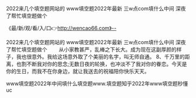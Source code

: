 2022来几个填空题网站的
www填空题2022年最新
三w点com填什么中间
深夜了帮忙填空题做个


《最/新/观/看/入/口👉http://wencao66.com》--

2022来几个填空题网站的
www填空题2022年最新
三w点com填什么中间
深夜了帮忙填空题做个
　　从小家教甚严，乱棒之下长大。成为现在这副厚颜的样子，我也很意外。我给这场意外取了个美丽的名字，叫无师自通。
	8、千万里的距离，也割不断我对你的思念;无数日夜的轮换，也冲淡不了我对你的眷恋。今天是你的生日，而我不在你身边，就让我送去的祝福陪你快乐天天。





www填空题2022年中间填什么填空题www.填空题知乎2022年www填空题秒懂uc
